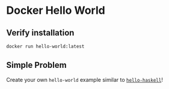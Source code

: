 # Docker Hello World

## Verify installation

```bash
docker run hello-world:latest
```

## Simple Problem

Create your own `hello-world` example similar to [`hello-haskell`](https://github.com/AgarwalConsulting/DockerTraining/tree/master/examples/0-hello-world/hello-haskell)!
